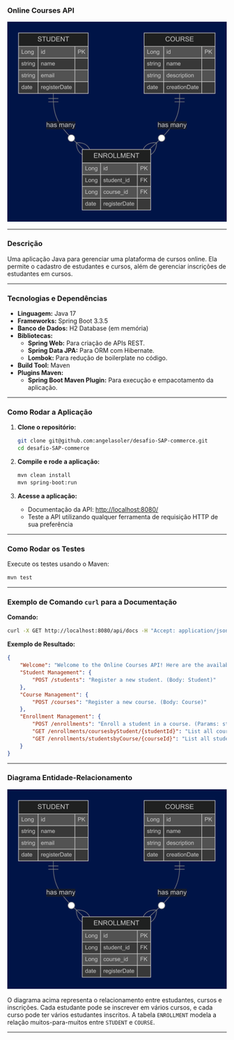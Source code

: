 ### **Online Courses API**

![ER Diagram](diagram.png)

---

### **Descrição**
Uma aplicação Java para gerenciar uma plataforma de cursos online. Ela permite o cadastro de estudantes e cursos, além de gerenciar inscrições de estudantes em cursos.

---

### **Tecnologias e Dependências**

- **Linguagem:** Java 17
- **Frameworks:** Spring Boot 3.3.5
- **Banco de Dados:** H2 Database (em memória)
- **Bibliotecas:**
  - **Spring Web:** Para criação de APIs REST.
  - **Spring Data JPA:** Para ORM com Hibernate.
  - **Lombok:** Para redução de boilerplate no código.
- **Build Tool:** Maven
- **Plugins Maven:**
  - **Spring Boot Maven Plugin:** Para execução e empacotamento da aplicação.

---

### **Como Rodar a Aplicação**

1. **Clone o repositório:**
   ```bash
   git clone git@github.com:angelasoler/desafio-SAP-commerce.git
   cd desafio-SAP-commerce
   ```

2. **Compile e rode a aplicação:**
   ```bash
   mvn clean install
   mvn spring-boot:run
   ```

3. **Acesse a aplicação:**
   - Documentação da API: [http://localhost:8080/](http://localhost:8080/api/docs)
   - Teste a API utilizando qualquer ferramenta de requisição HTTP de sua preferência
---

### **Como Rodar os Testes**

Execute os testes usando o Maven:
```bash
mvn test
```

---

### **Exemplo de Comando `curl` para a Documentação**

**Comando:**
```bash
curl -X GET http://localhost:8080/api/docs -H "Accept: application/json"
```

**Exemplo de Resultado:**
```json
{
    "Welcome": "Welcome to the Online Courses API! Here are the available endpoints:",
    "Student Management": {
        "POST /students": "Register a new student. (Body: Student)"
    },
    "Course Management": {
        "POST /courses": "Register a new course. (Body: Course)"
    },
    "Enrollment Management": {
        "POST /enrollments": "Enroll a student in a course. (Params: studentId, courseId)",
        "GET /enrollments/coursesbyStudent/{studentId}": "List all courses for a specific student.",
        "GET /enrollments/studentsbyCourse/{courseId}": "List all students for a specific course."
    }
}
```

---

### **Diagrama Entidade-Relacionamento**

![Diagrama Entidade-Relacionamento](diagram.png)

O diagrama acima representa o relacionamento entre estudantes, cursos e inscrições. Cada estudante pode se inscrever em vários cursos, e cada curso pode ter vários estudantes inscritos. A tabela `ENROLLMENT` modela a relação muitos-para-muitos entre `STUDENT` e `COURSE`.

--- 

